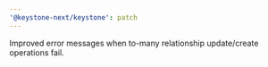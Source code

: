 ```yaml
---
'@keystone-next/keystone': patch
---
```


Improved error messages when to-many relationship update/create operations fail.
